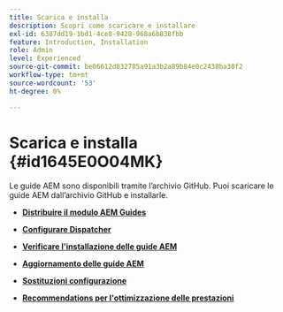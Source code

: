 ```yaml
---
title: Scarica e installa
description: Scopri come scaricare e installare
exl-id: 6387dd19-1bd1-4ce8-9428-968a6b838fbb
feature: Introduction, Installation
role: Admin
level: Experienced
source-git-commit: be06612d832785a91a3b2a89b84e0c2438ba30f2
workflow-type: tm+mt
source-wordcount: '53'
ht-degree: 0%

---
```


# Scarica e installa {#id1645E0O04MK}

Le guide AEM sono disponibili tramite l’archivio GitHub. Puoi scaricare le guide AEM dall’archivio GitHub e installarle.

- **[Distribuire il modulo AEM Guides](download-install-dxml-first-time.md)**

- **[Configurare Dispatcher](download-install-configure-dispatcher.md)**

- **[Verificare l&#39;installazione delle guide AEM](download-install-verify-dxml-installation.md)**

- **[Aggiornamento delle guide AEM](download-install-upgrade-dxml.md)**

- **[Sostituzioni configurazione](download-install-additional-config-override.md)**

- **[Recommendations per l&#39;ottimizzazione delle prestazioni](download-install-recommend-perf-optimiz.md)**
